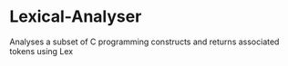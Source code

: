 # Lexical-Analyser
Analyses a subset of C programming constructs and returns associated tokens using Lex
